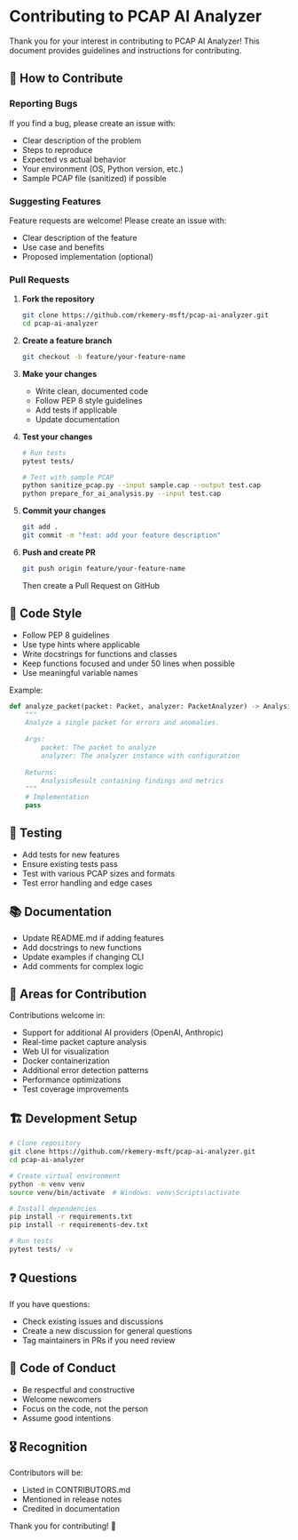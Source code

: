 # Contributing to PCAP AI Analyzer

Thank you for your interest in contributing to PCAP AI Analyzer! This document provides guidelines and instructions for contributing.

## 🤝 How to Contribute

### Reporting Bugs

If you find a bug, please create an issue with:
- Clear description of the problem
- Steps to reproduce
- Expected vs actual behavior
- Your environment (OS, Python version, etc.)
- Sample PCAP file (sanitized) if possible

### Suggesting Features

Feature requests are welcome! Please create an issue with:
- Clear description of the feature
- Use case and benefits
- Proposed implementation (optional)

### Pull Requests

1. **Fork the repository**
   ```bash
   git clone https://github.com/rkemery-msft/pcap-ai-analyzer.git
   cd pcap-ai-analyzer
   ```

2. **Create a feature branch**
   ```bash
   git checkout -b feature/your-feature-name
   ```

3. **Make your changes**
   - Write clean, documented code
   - Follow PEP 8 style guidelines
   - Add tests if applicable
   - Update documentation

4. **Test your changes**
   ```bash
   # Run tests
   pytest tests/
   
   # Test with sample PCAP
   python sanitize_pcap.py --input sample.cap --output test.cap
   python prepare_for_ai_analysis.py --input test.cap
   ```

5. **Commit your changes**
   ```bash
   git add .
   git commit -m "feat: add your feature description"
   ```

6. **Push and create PR**
   ```bash
   git push origin feature/your-feature-name
   ```
   Then create a Pull Request on GitHub

## 📝 Code Style

- Follow PEP 8 guidelines
- Use type hints where applicable
- Write docstrings for functions and classes
- Keep functions focused and under 50 lines when possible
- Use meaningful variable names

Example:
```python
def analyze_packet(packet: Packet, analyzer: PacketAnalyzer) -> AnalysisResult:
    """
    Analyze a single packet for errors and anomalies.
    
    Args:
        packet: The packet to analyze
        analyzer: The analyzer instance with configuration
        
    Returns:
        AnalysisResult containing findings and metrics
    """
    # Implementation
    pass
```

## 🧪 Testing

- Add tests for new features
- Ensure existing tests pass
- Test with various PCAP sizes and formats
- Test error handling and edge cases

## 📚 Documentation

- Update README.md if adding features
- Add docstrings to new functions
- Update examples if changing CLI
- Add comments for complex logic

## 🎯 Areas for Contribution

Contributions welcome in:
- Support for additional AI providers (OpenAI, Anthropic)
- Real-time packet capture analysis
- Web UI for visualization
- Docker containerization
- Additional error detection patterns
- Performance optimizations
- Test coverage improvements

## 🏗️ Development Setup

```bash
# Clone repository
git clone https://github.com/rkemery-msft/pcap-ai-analyzer.git
cd pcap-ai-analyzer

# Create virtual environment
python -m venv venv
source venv/bin/activate  # Windows: venv\Scripts\activate

# Install dependencies
pip install -r requirements.txt
pip install -r requirements-dev.txt

# Run tests
pytest tests/ -v
```

## ❓ Questions

If you have questions:
- Check existing issues and discussions
- Create a new discussion for general questions
- Tag maintainers in PRs if you need review

## 📜 Code of Conduct

- Be respectful and constructive
- Welcome newcomers
- Focus on the code, not the person
- Assume good intentions

## 🎖️ Recognition

Contributors will be:
- Listed in CONTRIBUTORS.md
- Mentioned in release notes
- Credited in documentation

Thank you for contributing! 🙌
